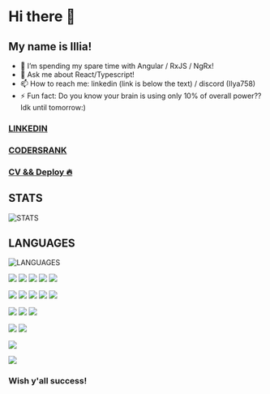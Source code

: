 # Hi there 👋

## My name is Illia!

<!-- - 🔭 I’m currently working on Le (survival single/multiplayer game)! -->
- 🌱 I’m spending my spare time with Angular / RxJS / NgRx!
- 💬 Ask me about React/Typescript!
- 📫 How to reach me: linkedin (link is below the text) / discord (Ilya758)
- ⚡ Fun fact: Do you know your brain is using only 10% of overall power?? Idk until tomorrow:)

### [LINKEDIN](https://www.linkedin.com/in/illia-skaryna/)
### [CODERSRANK](https://profile.codersrank.io/user/ilya758/)
### [CV && Deploy :fire: ](https://ilya758.github.io/rsschool-cv/)

## STATS
![STATS](https://github-readme-stats.vercel.app/api?username=ilya758)
## LANGUAGES
![LANGUAGES](https://github-readme-stats.vercel.app/api/top-langs/?username=ilya758&layout=compact)

![](https://img.shields.io/badge/Code-Javascript-informational?style=flat&logo=<LOGO_NAME>&logoColor=white&color=red) 
![](https://img.shields.io/badge/Code-Typescript-informational?style=flat&logo=<LOGO_NAME>&logoColor=white&color=green)
![](https://img.shields.io/badge/Code-HTML/Pug-informational?style=flat&logo=<LOGO_NAME>&logoColor=white&color=blue)
![](https://img.shields.io/badge/Code-SCSS/CSS-informational?style=flat&logo=<LOGO_NAME>&logoColor=white&color=purple)
![](https://img.shields.io/badge/Code-StyledComponents-informational?style=flat&logo=<LOGO_NAME>&logoColor=white&color=orange)

![](https://img.shields.io/badge/Tools-Webpack-informational?style=flat&logo=<LOGO_NAME>&logoColor=white&color=brown)
![](https://img.shields.io/badge/Tools-Gulp-informational?style=flat&logo=<LOGO_NAME>&logoColor=white&color=gold)
![](https://img.shields.io/badge/Tools-VSCode-informational?style=flat&logo=<LOGO_NAME>&logoColor=white&color=pink)
![](https://img.shields.io/badge/Tools-Git-informational?style=flat&logo=<LOGO_NAME>&logoColor=white&color=2bbc8a)
![](https://img.shields.io/badge/Tools-DevTools-informational?style=flat&logo=<LOGO_NAME>&logoColor=white&color=beige)

![](https://img.shields.io/badge/Other-Photoshop-informational?style=flat&logo=<LOGO_NAME>&logoColor=white&color=brightbrown)
![](https://img.shields.io/badge/Other-Figma-informational?style=flat&logo=<LOGO_NAME>&logoColor=white&color=darkgreen)
![](https://img.shields.io/badge/Other-AutoCad-informational?style=flat&logo=<LOGO_NAME>&logoColor=white&color=darkred)

![](https://img.shields.io/badge/Libs-React-informational?style=flat&logo=<LOGO_NAME>&logoColor=white&color=magenta)
![](https://img.shields.io/badge/Libs-Phaser-informational?style=flat&logo=<LOGO_NAME>&logoColor=white&color=cyan)

![](https://img.shields.io/badge/TimeManagement-Trello/ClickUp-informational?style=flat&logo=<LOGO_NAME>&logoColor=white&color=aquamarine)

![](https://img.shields.io/badge/Methods-BEM-informational?style=flat&logo=<LOGO_NAME>&logoColor=white&color=yellow)

### Wish y'all success!
